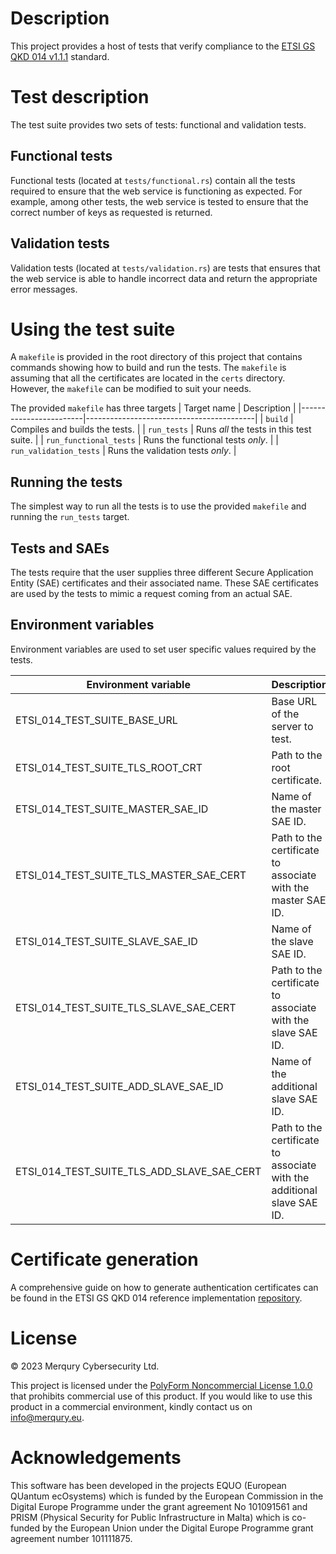 # Description

This project provides a host of tests that verify compliance to the
[ETSI GS QKD 014 v1.1.1](https://www.etsi.org/deliver/etsi_gs/QKD/001_099/014/01.01.01_60/gs_QKD014v010101p.pdf)
standard.

# Test description

The test suite provides two sets of tests: functional and validation tests.

## Functional tests

Functional tests (located at `tests/functional.rs`) contain all the tests
required to ensure that the web service is functioning as expected.
For example, among other tests, the web service is tested to ensure that the
correct number of keys as requested is returned.

## Validation tests

Validation tests (located at `tests/validation.rs`) are tests that ensures that
the web service is able to handle incorrect data and return the appropriate
error messages.

# Using the test suite

A `makefile` is provided in the root directory of this project that contains
commands showing how to build and run the tests.
The `makefile` is assuming that all the certificates are located in the `certs`
directory.
However, the `makefile` can be modified to suit your needs.

The provided `makefile` has three targets
| Target name            | Description                              |
|------------------------|------------------------------------------|
| `build`                | Compiles and builds the tests.           |
| `run_tests`            | Runs *all* the tests in this test suite. |
| `run_functional_tests` | Runs the functional tests *only*.        |
| `run_validation_tests` | Runs the validation tests *only*.        |

## Running the tests

The simplest way to run all the tests is to use the provided `makefile` and
running the `run_tests` target.

## Tests and SAEs

The tests require that the user supplies three different Secure Application
Entity (SAE) certificates and their associated name.
These SAE certificates are used by the tests to mimic a request coming from an
actual SAE.

## Environment variables

Environment variables are used to set user specific values required by the
tests.

| Environment variable                     | Description                                                            |
|------------------------------------------|------------------------------------------------------------------------|
ETSI_014_TEST_SUITE_BASE_URL               | Base URL of the server to test.                                        |
ETSI_014_TEST_SUITE_TLS_ROOT_CRT           | Path to the root certificate.                                          |
ETSI_014_TEST_SUITE_MASTER_SAE_ID          | Name of the master SAE ID.                                             |
ETSI_014_TEST_SUITE_TLS_MASTER_SAE_CERT    | Path to the certificate to associate with the master SAE ID.           |
ETSI_014_TEST_SUITE_SLAVE_SAE_ID           | Name of the slave SAE ID.                                              |
ETSI_014_TEST_SUITE_TLS_SLAVE_SAE_CERT     | Path to the certificate to associate with the slave SAE ID.            |
ETSI_014_TEST_SUITE_ADD_SLAVE_SAE_ID       | Name of the additional slave SAE ID.                                   |
ETSI_014_TEST_SUITE_TLS_ADD_SLAVE_SAE_CERT | Path to the certificate to associate with the additional slave SAE ID. |

# Certificate generation

A comprehensive guide on how to generate authentication certificates can be
found in the ETSI GS QKD 014 reference implementation [repository](https://github.com/cybermerqury/etsi-gs-qkd-014-referenceimplementation/blob/main/README.md#certificates).

# License

© 2023 Merqury Cybersecurity Ltd.

This project is licensed under the [PolyForm Noncommercial License
1.0.0](https://polyformproject.org/licenses/noncommercial/1.0.0) that prohibits
commercial use of this product.
If you would like to use this product in a commercial environment, kindly
contact us on [info@merqury.eu](mailto:info@merqury.eu).

# Acknowledgements

This software has been developed in the projects EQUO (European QUantum
ecOsystems) which is funded by the European Commission in the Digital Europe
Programme under the grant agreement No 101091561 and PRISM (Physical Security
for Public Infrastructure in Malta) which is co-funded by the European Union
under the Digital Europe Programme grant agreement number 101111875.
